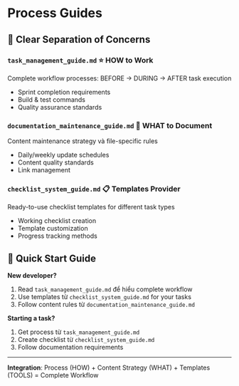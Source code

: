 # Process Guides

## 🎯 **Clear Separation of Concerns**

### **`task_management_guide.md`** ⭐ **HOW to Work**
Complete workflow processes: BEFORE → DURING → AFTER task execution
- Sprint completion requirements  
- Build & test commands
- Quality assurance standards

### **`documentation_maintenance_guide.md`** 📝 **WHAT to Document**  
Content maintenance strategy và file-specific rules
- Daily/weekly update schedules
- Content quality standards
- Link management

### **`checklist_system_guide.md`** 📋 **Templates Provider**
Ready-to-use checklist templates for different task types
- Working checklist creation
- Template customization
- Progress tracking methods

## 🚀 **Quick Start Guide**

**New developer?** 
1. Read `task_management_guide.md` để hiểu complete workflow
2. Use templates từ `checklist_system_guide.md` for your tasks
3. Follow content rules từ `documentation_maintenance_guide.md`

**Starting a task?**
1. Get process từ `task_management_guide.md`
2. Create checklist từ `checklist_system_guide.md` 
3. Follow documentation requirements

---
**Integration**: Process (HOW) + Content Strategy (WHAT) + Templates (TOOLS) = Complete Workflow 